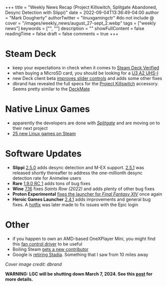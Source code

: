 +++
title = "Weekly News Recap (Project Killswitch, Splitgate Abandoned, Desync Detection with Slippi)"
date = 2022-09-04T13:36:49-04:00
author = "Mark Dougherty"
authorTwitter = "linuxgamingctr" #do not include @
cover = "/images/weekly_news/august_27-sept_2.webp"
tags = ["weekly news"]
keywords = ["", ""]
description = ""
showFullContent = false
readingTime = false
draft = false
comments = true
+++
# Steam Deck
- keep your expectations in check when it comes to [Steam Deck Verified](https://linuxgamingcentral.com/posts/flawed-steam-deck-verification-system/)
- when buying a MicroSD card, you should be looking for a [U3 A2 UHS-I](https://linuxgamingcentral.com/posts/microsd-card-buying-tips/)
- new Deck client beta [improves slider controls](https://store.steampowered.com/news/app/1675200/view/3370402903759152855) and adds some other fixes
- dbrand has revealed the full specs for the [Project Killswitch](https://www.gamingonlinux.com/2022/09/dbrand-reveal-the-full-details-of-project-killswitch-for-steam-deck/) accessory. Seems pretty similar to the [DeckMate](https://linuxgamingcentral.com/posts/deckmate-review/)

# Native Linux Games
- apparently the developers are done with [*Splitgate*](https://www.splitgate.com/blogs/important-announcement-about-splitgates-future) and are moving on to their next project
- [25 new Linux games on Steam](https://boilingsteam.com/new-steam-games-with-native-linux-clients-2022-08-31-edition/)

# Software Updates
- **Slippi** [2.5.0](https://linuxgamingcentral.com/posts/slippi-2.5.0-released/) adds desync detection and M-EX support. [2.5.1](https://github.com/project-slippi/Ishiiruka/releases/tag/v2.5.1) was released shortly thereafter to address the one-millionth desync detection rate for Animelee users
- **Rare** [1.9.0 RC 1](https://linuxgamingcentral.com/posts/rare-1.9.0-rc-released/) adds tons of bug fixes
- **Wine** [7.16](https://www.winehq.org/announce/7.16) fixes *Saints Row (2022)* and adds plenty of other bug fixes
- **Proton Experimental** [fixes the launcher for *Final Fantasy XIV*](https://github.com/ValveSoftware/Proton/wiki/Changelog) once again
- **Heroic Games Launcher** [2.4.1](https://github.com/Heroic-Games-Launcher/HeroicGamesLauncher/releases/tag/v2.4.1) adds improvements and general bug fixes. A [hotfix](https://github.com/Heroic-Games-Launcher/HeroicGamesLauncher/releases/tag/v2.4.2) was later made to fix issues with the Epic login

# Other
- if you happen to own an AMD-based OneXPlayer Mini, you might find this [fan control driver](https://linuxgamingcentral.com/posts/kernel-module-for-onexplayer-now-available/) to be useful
- Boiling Steam [gets a new contributor](https://boilingsteam.com/make-a-game-in-10-minutes-with-godot/)
- Google is [retiring Stadia](https://www.inputmag.com/gaming/google-is-killing-off-stadia-cloud-gaming-peloton-bungie-capcom). Something that I saw from 10 miles away

*Cover image credit: dbrand*

**WARNING: LGC will be shutting down March 7, 2024. See this [post](https://linuxgamingcentral.com/posts/the-end-of-lgc/) for more details.**
